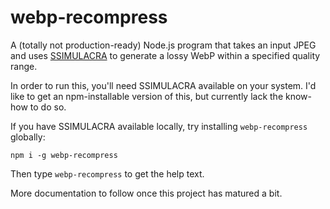 # webp-recompress

A (totally not production-ready) Node.js program that takes an input JPEG and uses [SSIMULACRA](https://github.com/cloudinary/ssimulacra) to generate a lossy WebP within a specified quality range.

In order to run this, you'll need SSIMULACRA available on your system. I'd like to get an npm-installable version of this, but currently lack the know-how to do so.

If you have SSIMULACRA available locally, try installing `webp-recompress` globally:

```
npm i -g webp-recompress
```

Then type `webp-recompress` to get the help text.

More documentation to follow once this project has matured a bit.
